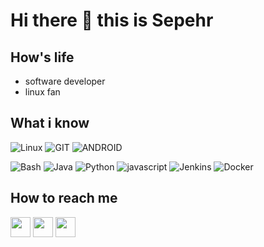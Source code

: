 # Hi there 👋 this is Sepehr


## How's life
- software developer
- linux fan



## What i know
![Linux](https://www.vectorlogo.zone/logos/linux/linux-icon.svg)
![GIT](https://www.vectorlogo.zone/logos/git-scm/git-scm-icon.svg)
![ANDROID](https://www.vectorlogo.zone/logos/android/android-icon.svg)

![Bash](https://www.vectorlogo.zone/logos/gnu_bash/gnu_bash-icon.svg)
![Java](https://www.vectorlogo.zone/logos/java/java-icon.svg)
![Python](https://www.vectorlogo.zone/logos/python/python-icon.svg)
![javascript](https://www.vectorlogo.zone/logos/javascript/javascript-icon.svg)
![Jenkins](https://www.vectorlogo.zone/logos/jenkins/jenkins-icon.svg)
![Docker](https://www.vectorlogo.zone/logos/docker/docker-icon.svg)

## How to reach me

[<img src="https://www.vectorlogo.zone/logos/instagram/instagram-tile.svg" width="32">](https://www.instagram.com/sepehr99p)
[<img src="https://www.vectorlogo.zone/logos/telegram/telegram-tile.svg" width="32">](http://t.me/sepehr99p)
[<img src="https://www.vectorlogo.zone/logos/linkedin/linkedin-tile.svg" width="32">](https://linkedin.com/in/sepehrpourekrami/)
